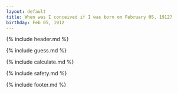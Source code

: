 ```yaml
---
layout: default
title: When was I conceived if I was born on February 05, 1912?
birthday: Feb 05, 1912
---
```


{% include header.md %}

{% include guess.md %}

{% include calculate.md %}

{% include safety.md %}

{% include footer.md %}



